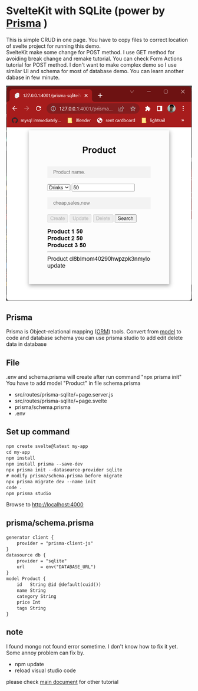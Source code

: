# SvelteKit with SQLite (power by [Prisma](https://www.prisma.io/) )

This is simple CRUD in one page. 
You have to copy files to correct location of svelte project 
for running this demo.  
SvelteKit make some change for POST method. 
I use GET method for avoiding break change and remake tutorial.
You can check Form Actions tutorial for POST method.
I don't want to make complex demo so I use similar UI and schema for most of database demo. You can learn another dabase in few minute.


![Product UI](../../../asset/product-ui.png)

## Prisma

Prisma is Object–relational mapping 
([ORM](https://en.wikipedia.org/wiki/Object%E2%80%93relational_mapping)) 
tools. Convert from [model](https://www.prisma.io/docs/concepts/components/prisma-schema/data-model) 
to code and database schema
you can use prisma studio to add edit delete data in database

## File
.env and schema.prisma will create after run command "npx prisma init" You have to add model "Product" in file schema.prisma

- src/routes/prisma-sqlite/+page.server.js
- src/routes/prisma-sqlite/+page.svelte
- prisma/schema.prisma
- .env

## Set up command 
    npm create svelte@latest my-app
    cd my-app
    npm install
    npm install prisma --save-dev
    npx prisma init --datasource-provider sqlite
    # modify prisma/schema.prisma before migrate
    npx prisma migrate dev --name init
    code .
    npm prisma studio


Browse to [http://localhost:4000](http://localhost:4000)

## prisma/schema.prisma

    generator client {
        provider = "prisma-client-js"
    }
    datasource db {
        provider = "sqlite"
        url      = env("DATABASE_URL")
    }
    model Product {
        id   String @id @default(cuid())
        name String
        category String
        price Int
        tags String
    }

## note
I found mongo not found error sometime. I don't know how to fix it yet. Some annoy problem can fix by. 
- npm update
- reload visual studio code

please check [main document](https://github.com/schooltechx/youtube/tree/main/svelte/svelte-kit) for other tutorial
